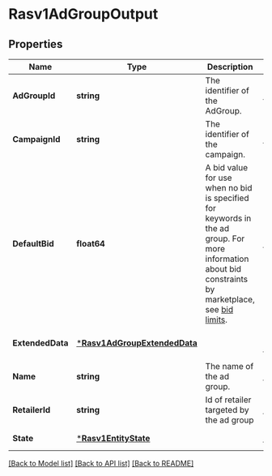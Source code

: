 # Rasv1AdGroupOutput

## Properties
Name | Type | Description | Notes
------------ | ------------- | ------------- | -------------
**AdGroupId** | **string** | The identifier of the AdGroup. | [default to null]
**CampaignId** | **string** | The identifier of the campaign. | [default to null]
**DefaultBid** | **float64** | A bid value for use when no bid is specified for keywords in the ad group. For more information about bid constraints by marketplace, see [bid limits](https://advertising.amazon.com/API/docs/en-us/concepts/limits#bid-constraints-by-marketplace). | [default to null]
**ExtendedData** | [***Rasv1AdGroupExtendedData**](RASv1AdGroupExtendedData.md) |  | [optional] [default to null]
**Name** | **string** | The name of the ad group. | [default to null]
**RetailerId** | **string** | Id of retailer targeted by the ad group | [default to null]
**State** | [***Rasv1EntityState**](RASv1EntityState.md) |  | [default to null]

[[Back to Model list]](../README.md#documentation-for-models) [[Back to API list]](../README.md#documentation-for-api-endpoints) [[Back to README]](../README.md)

